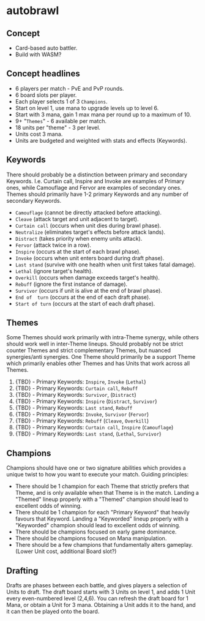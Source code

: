 # autobrawl


## Concept
* Card-based auto battler.
* Build with WASM?

## Concept headlines
* 6 players per match - PvE and PvP rounds.
* 6 board slots per player.
* Each player selects 1 of 3 `Champions`.
* Start on level 1, use mana to upgrade levels up to level 6.
* Start with 3 mana, gain 1 max mana per round up to a maximum of 10.
* 9+ "`Themes`" - 6 available per match.
* 18 units per "theme" - 3 per level.
* Units cost 3 mana.
* Units are budgeted and weighted with stats and effects (Keywords).

## Keywords
There should probably be a distinction between primary and secondary Keywords. I.e. Curtain call, Inspire and Invoke are examples of Primary ones, while Camouflage and Fervor are examples of secondary ones. Themes should primarily have 1-2 primary Keywords and any number of secondary Keywords. 

* `Camouflage` (cannot be directly attacked before attacking).
* `Cleave` (attack target and unit adjacent to target).
* `Curtain call` (occurs when unit dies during brawl phase).
* `Neutralize` (eliminates target's effects before attack lands).
* `Distract` (takes priority when enemy units attack).
* `Fervor` (attack twice in a row).
* `Inspire` (occurs at the start of each brawl phase).
* `Invoke` (occurs when unit enters board during draft phase).
* `Last stand` (survive with one health when unit first takes fatal damage).
* `Lethal` (ignore target's health).
* `Overkill` (occurs when damage exceeds target's health).
* `Rebuff` (ignore the first instance of damage).
* `Survivor` (occurs if unit is alive at the end of brawl phase).
* `End of  turn` (occurs at the end of each draft phase).
* `Start of turn` (occurs at the start of each draft phase).

## Themes
Some Themes should work primarily with intra-Theme synergy, while others should work well in inter-Theme lineups. Should probably not be strict counter Themes and strict complementary Themes, but nuanced synergies/anti synergies.
One Theme should primarily be a support Theme which primarily enables other Themes and has Units that work across all Themes.

1. {TBD} - Primary Keywords: `Inspire`, `Invoke` (`Lethal`)
2. {TBD} - Primary Keywords: `Curtain call`, `Rebuff`
3. {TBD} - Primary Keywords: `Survivor`, (`Distract`)
4. {TBD} - Primary Keywords: `Inspire` (`Distract`, `Survivor`)
5. {TBD} - Primary Keywords: `Last stand`, `Rebuff`
6. {TBD} - Primary Keywords: `Invoke`, `Survivor` (`Fervor`)
7. {TBD} - Primary Keywords: `Rebuff` (`Cleave`, `Overkill`)
8. {TBD} - Primary Keywords: `Curtain call`, `Inspire` (`Camouflage`)
9. {TBD} - Primary Keywords: `Last stand`, (`Lethal`, `Survivor`)


## Champions
Champions should have one or two signature abilities which provides a unique twist to how you want to execute your match. 
Guiding principles: 

* There should be 1 champion for each Theme that strictly prefers that Theme, and is only available when that Theme is in the match. Landing a "Themed" lineup properly with a "Themed" champion should lead to excellent odds of winning.
* There should be 1 champion for each "Primary Keyword" that heavily favours that Keyword. Landing a "Keyworded" lineup properly with a "Keyworded" champion should lead to excellent odds of winning.
* There should be champions focused on early game dominance.
* There should be champions focused on Mana manipulation.
* There should be a few champions that fundamentally alters gameplay. (Lower Unit cost, additional Board slot?)

## Drafting
Drafts are phases between each battle, and gives players a selection of Units to draft. The draft board starts with 3 Units on level 1, and adds 1 Unit every even-numbered level (2,4,6). You can refresh the draft board for 1 Mana, or obtain a Unit for 3 mana. Obtaining a Unit adds it to the hand, and it can then be played onto the board.

